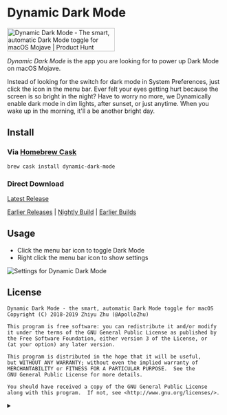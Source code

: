 # Dynamic Dark Mode

<a href="https://www.producthunt.com/posts/dynamic-dark-mode?utm_source=badge-featured" target="_blank" id="product-hunt"><img src="https://api.producthunt.com/widgets/embed-image/v1/featured.svg?post_id=145745&theme=light" alt="Dynamic Dark Mode - The smart, automatic Dark Mode toggle for macOS Mojave | Product Hunt Embed" style="width: 250px; height: 54px;" width="250px" height="54px" /></a>

*Dynamic Dark Mode* is the app you are looking for to power up Dark Mode on macOS Mojave.

Instead of looking for the switch for dark mode in System Preferences, just click the icon in the menu bar. Ever felt your eyes getting hurt because the screen is so bright in the night? Have to worry no more, we Dynamically enable dark mode in dim lights, after sunset, or just anytime. When you wake up in the morning, it'll a be another bright day.

## Install

### Via [Homebrew Cask](https://brew.sh/)

```
brew cask install dynamic-dark-mode
```

### Direct Download

[Latest Release](https://github.com/ApolloZhu/Dynamic-Dark-Mode/releases/latest)

[Earlier Releases](https://github.com/ApolloZhu/Dynamic-Dark-Mode/releases) | [Nightly Build](https://rebrand.ly/ddm-nightly) | [Earlier Builds](https://rebrand.ly/ddm-all)

## Usage

- Click the menu bar icon to toggle Dark Mode
- Right click the menu bar icon to show settings

![Settings for Dynamic Dark Mode](https://user-images.githubusercontent.com/10842684/45924686-60bad000-bed4-11e8-960c-1264de24f314.png)

## License

```
Dynamic Dark Mode - the smart, automatic Dark Mode toggle for macOS
Copyright (C) 2018-2019 Zhiyu Zhu (@ApolloZhu)

This program is free software: you can redistribute it and/or modify
it under the terms of the GNU General Public License as published by
the Free Software Foundation, either version 3 of the License, or
(at your option) any later version.

This program is distributed in the hope that it will be useful,
but WITHOUT ANY WARRANTY; without even the implied warranty of
MERCHANTABILITY or FITNESS FOR A PARTICULAR PURPOSE.  See the
GNU General Public License for more details.

You should have received a copy of the GNU General Public License
along with this program.  If not, see <http://www.gnu.org/licenses/>.
```

<details>
<summary></summary>

<script type="text/javascript">
  window.onload = function () {
    document.getElementsByClassName("project-name")[0].innerHTML = "Dynamic Dark Mode";
    document.getElementById("dynamic-dark-mode").style.display="none";
  }
</script>

</details>
